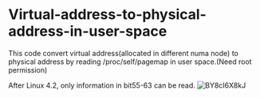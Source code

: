 # Virtual-address-to-physical-address-in-user-space

This code convert virtual address(allocated in different numa node) to physical address by reading /proc/self/pagemap in user space.(Need root permission)

After Linux 4.2, only information in bit55-63 can be read.
![BY8cI6X8kJ](https://user-images.githubusercontent.com/55872966/155648494-fb44f655-ea2d-426e-a950-1ec480cf746c.png)
